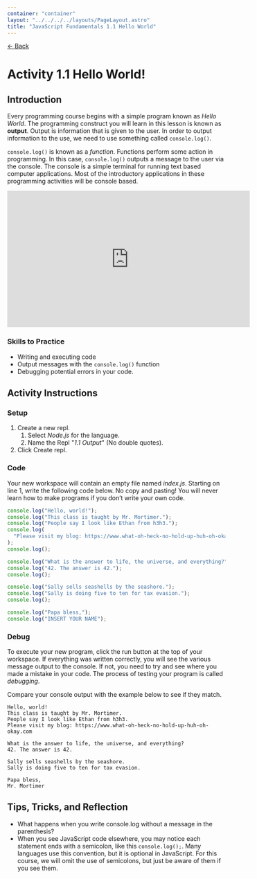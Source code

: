 ```yaml
---
container: "container"
layout: "../../../../layouts/PageLayout.astro"
title: "JavaScript Fundamentals 1.1 Hello World"
---
```


[← Back](/comp-sci/javascript/)

# Activity 1.1 Hello World!

## Introduction

Every programming course begins with a simple program known as _Hello World_. The programming construct you will learn in this lesson is known as **output**. Output is information that is given to the user. In order to output information to the use, we need to use something called `console.log()`.

`console.log()` is known as a _function_. Functions perform some action in programming. In this case, `console.log()` outputs a message to the user via the console. The console is a simple terminal for running text based computer applications. Most of the introductory applications in these programming activities will be console based.

<iframe width="560" height="315" src="https://www.youtube.com/embed/4MnsiJ94yec" frameborder="0" allow="accelerometer; autoplay; clipboard-write; encrypted-media; gyroscope; picture-in-picture" allowfullscreen></iframe>

### Skills to Practice

- Writing and executing code
- Output messages with the `console.log()` function
- Debugging potential errors in your code.

## Activity Instructions

### Setup

1. Create a new repl.
   1. Select _Node.js_ for the language.
   2. Name the Repl "_1.1 Output_" (No double quotes).
2. Click Create repl.

### Code

Your new workspace will contain an empty file named _index.js_. Starting on line 1, write the following code below. No copy and pasting! You will never learn how to make programs if you don’t write your own code.

```javascript
console.log("Hello, world!");
console.log("This class is taught by Mr. Mortimer.");
console.log("People say I look like Ethan from h3h3.");
console.log(
  "Please visit my blog: https://www.what-oh-heck-no-hold-up-huh-oh-okay.com"
);
console.log();

console.log("What is the answer to life, the universe, and everything?");
console.log("42. The answer is 42.");
console.log();

console.log("Sally sells seashells by the seashore.");
console.log("Sally is doing five to ten for tax evasion.");
console.log();

console.log("Papa bless,");
console.log("INSERT YOUR NAME");
```

### Debug

To execute your new program, click the run button at the top of your workspace. If everything was written correctly, you will see the various message output to the console. If not, you need to try and see where you made a mistake in your code. The process of testing your program is called _debugging_.

Compare your console output with the example below to see if they match.

```
Hello, world!
This class is taught by Mr. Mortimer.
People say I look like Ethan from h3h3.
Please visit my blog: https://www.what-oh-heck-no-hold-up-huh-oh-okay.com

What is the answer to life, the universe, and everything?
42. The answer is 42.

Sally sells seashells by the seashore.
Sally is doing five to ten for tax evasion.

Papa bless,
Mr. Mortimer
```

## Tips, Tricks, and Reflection

- What happens when you write console.log without a message in the parenthesis?
- When you see JavaScript code elsewhere, you may notice each statement ends with a semicolon, like this `console.log();`. Many languages use this convention, but it is optional in JavaScript. For this course, we will omit the use of semicolons, but just be aware of them if you see them.
